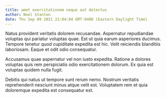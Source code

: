 ```yaml
---
title: amet exercitationem neque aut delectus
author: Noel Stanton
date: Thu Sep 09 2021 21:04:04 GMT-0400 (Eastern Daylight Time)
---
```

Natus provident veritatis dolorem recusandae. Aspernatur repudiandae voluptas qui pariatur voluptas quae. Est ut quia earum asperiores ducimus. Tempore tenetur quod cupiditate expedita est hic. Velit reiciendis blanditiis laboriosam. Eaque et odit odio consequatur.

 Accusamus quae aspernatur vel non iusto expedita. Ratione a dolores voluptas quis rem perspiciatis odio exercitationem dolorum. Ex quia est voluptas quidem nulla fugit.

 Debitis qui natus ut tempore sunt rerum nemo. Nostrum veritatis reprehenderit nesciunt minus atque velit est. Voluptatem rem et quia doloremque expedita est consequatur est.